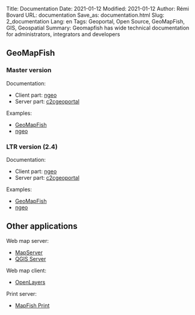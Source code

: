 Title: Documentation
Date: 2021-01-12
Modified: 2021-01-12
Author: Rémi Bovard
URL: documentation
Save_as: documentation.html
Slug: 2_documentation
Lang: en
Tags: Geoportal, Open Source, GeoMapFish, GIS, Geospatial
Summary: Geomapfish has wide technical documentation for administrators, integrators and developers


## GeoMapFish

### Master version

Documentation:

* Client part: [ngeo](https://camptocamp.github.io/ngeo/master/apidoc/)
* Server part: [c2cgeoportal ](https://camptocamp.github.io/c2cgeoportal/master/)

Examples:

* [GeoMapFish](https://camptocamp.github.io/ngeo/master/examples/contribs/gmf/)
* [ngeo](https://camptocamp.github.io/ngeo/master/examples/)

### LTR version (2.4)

Documentation:

* Client part: [ngeo](https://camptocamp.github.io/ngeo/2.4/apidoc/)
* Server part: [c2cgeoportal ](https://camptocamp.github.io/c2cgeoportal/2.4/)

Examples:

* [GeoMapFish](https://camptocamp.github.io/ngeo/2.4/examples/contribs/gmf/)
* [ngeo](https://camptocamp.github.io/ngeo/2.4/examples/)

## Other applications

Web map server:

* [MapServer](https://mapserver.org/documentation.html)
* [QGIS Server](https://docs.qgis.org/latest/en/docs/server_manual/)

Web map client:

* [OpenLayers](https://openlayers.org/en/latest/doc/)

Print server:

* [MapFish Print](https://mapfish.github.io/mapfish-print-doc/)
